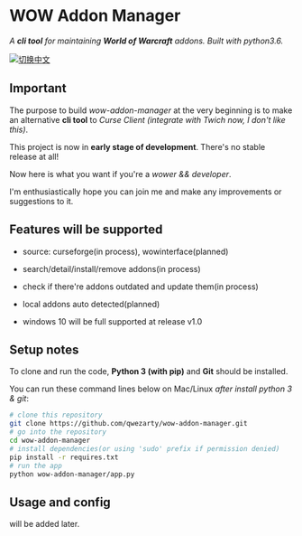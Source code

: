 # WOW Addon Manager

*A **cli tool** for maintaining **World of Warcraft** addons. Built with python3.6.*

[![切换中文](https://img.shields.io/badge/README-%20切换中文-yellow.svg)](README_zh.md)

## Important

The purpose to build *wow-addon-manager* at the very beginning is to make an alternative **cli tool** to *Curse Client (integrate with Twich now, I don't like this)*.

This project is now in **early stage of development**. There's no stable release at all!

Now here is what you want if you're a *wower && developer*.

I'm enthusiastically hope you can join me and make any improvements or suggestions to it.

## Features will be supported

- source: curseforge(in process), wowinterface(planned)

- search/detail/install/remove addons(in process)

- check if there're addons outdated and update them(in process)

- local addons auto detected(planned)

- windows 10 will be full supported at release v1.0

## Setup notes

To clone and run the code, **Python 3 (with pip)** and **Git** should be installed.

You can run these command lines below on Mac/Linux *after install python 3 & git*:

``` bash
# clone this repository
git clone https://github.com/qwezarty/wow-addon-manager.git
# go into the repository
cd wow-addon-manager
# install dependencies(or using 'sudo' prefix if permission denied)
pip install -r requires.txt
# run the app
python wow-addon-manager/app.py
```

## Usage and config

will be added later.
